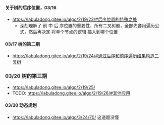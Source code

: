 #### 关于树的后序位置，03/16

- https://labuladong.gitee.io/algo/2/19/22/#后序位置的特殊之处
  - 深刻理解了 前 中 后 序位置的重要性，所有二叉树题，全部先套用遍历公式，然后再决定 将单个节点的逻辑 插入到哪个位置

#### 03/17 树的第二期

- https://labuladong.gitee.io/algo/2/19/24/#通过后序和前序遍历结果构造二叉树

### 03/20 树的第三期

- https://labuladong.gitee.io/algo/2/19/25/
- TODO: https://labuladong.gitee.io/algo/2/19/26/#其他应用

#### 03/20 动态规划
  - https://labuladong.gitee.io/algo/3/24/70/ 这道题没懂

#### 